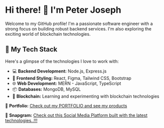 # Hi there! 👋 I'm Peter Joseph

Welcome to my GitHub profile! I'm a passionate software engineer with a strong focus on building robust backend services. I'm also exploring the exciting world of blockchain technologies.

## 🚀 My Tech Stack

Here's a glimpse of the technologies I love to work with:

- 💻 **Backend Development:** Node.js, Express.js
- 🎨 **Frontend Styling:** React, Figma, Tailwind CSS, Bootstrap
- 🌐 **Web Development:** MERN - JavaScript, TypeScript
- 📦 **Databases:** MongoDB, MySQL
- 🌟 **Blockchain:** Learning and experimenting with blockchain technologies

🔗 **Portfolio:** [Check out my PORTFOLIO and see my products](https://joseph-neon.vercel.app/)

🔗 **Snapgram:** [Check out this Social Media Platform built with the latest technologies..!!!](https://snapgram-21pj.onrender.com)
